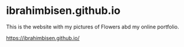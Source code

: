 # ibrahimbisen.github.io
This is the website with my pictures of Flowers abd my online portfolio.

https://ibrahimbisen.github.io/



